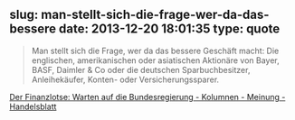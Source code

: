slug: man-stellt-sich-die-frage-wer-da-das-bessere
date: 2013-12-20 18:01:35
type: quote
---

> Man stellt sich die Frage, wer da das bessere Geschäft macht: Die englischen, amerikanischen oder asiatischen Aktionäre von Bayer, BASF, Daimler & Co oder die deutschen Sparbuchbesitzer, Anleihekäufer, Konten- oder Versicherungssparer.

[Der Finanzlotse: Warten auf die Bundesregierung - Kolumnen - Meinung - Handelsblatt](http://www.handelsblatt.com/meinung/kolumnen/kurz-und-schmerzhaft/der-finanzlotse-warten-auf-die-bundesregierung/9229728-2.html)
